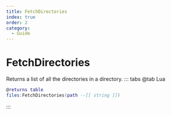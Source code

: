 ```yaml
---
title: FetchDirectories
index: true
order: 2
category:
  - Guide
---
```


# FetchDirectories
Returns a list of all the directories in a directory.
::: tabs
@tab Lua
```lua
@returns table
files:FetchDirectories(path --[[ string ]])
```

:::
